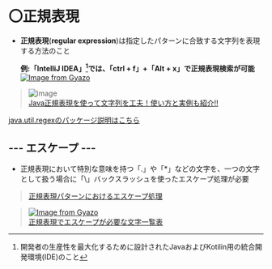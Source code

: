 # 〇正規表現
- **正規表現**(**regular expression**)は指定したパターンに合致する文字列を表現する方法のこと

  **例:「IntelliJ IDEA」[^1]では、「ctrl + f」+「Alt + x」で正規表現検索が可能**
  [![Image from Gyazo](https://i.gyazo.com/a6f9de4354f4ea55d6e5a40844a7320b.png)](https://gyazo.com/a6f9de4354f4ea55d6e5a40844a7320b)
[^1]:開発者の生産性を最大化するために設計されたJavaおよびKotilin用の統合開発環境(IDE)のこと

> ![image](https://github.com/user-attachments/assets/ed302002-d494-4616-b694-5fdabe71d555)\
[Java正規表現を使って文字列を工夫！使い方と実例も紹介!!](https://workteria.forward-soft.co.jp/blog/detail/10108)

[java.util.regexのパッケージ説明はこちら](https://docs.oracle.com/javase/jp/8/docs/api/java/util/regex/package-summary.html)

## --- エスケープ ---
- 正規表現において特別な意味を持つ「.」や「*」などの文字を、一つの文字として扱う場合に「\」バックスラッシュを使ったエスケープ処理が必要
>[正規表現パターンにおけるエスケープ処理](https://www.javadrive.jp/start/regex/index6.html)

>[![Image from Gyazo](https://i.gyazo.com/10856cffd188425f1307d19f88b64d0a.png)](https://gyazo.com/10856cffd188425f1307d19f88b64d0a)\
>[正規表現でエスケープが必要な文字一覧表](https://qiita.com/katsukii/items/1c1550f064b4686c04d4)
